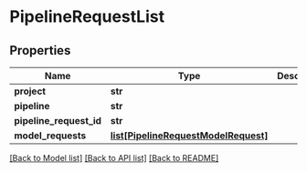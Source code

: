 # PipelineRequestList

## Properties
Name | Type | Description | Notes
------------ | ------------- | ------------- | -------------
**project** | **str** |  | 
**pipeline** | **str** |  | 
**pipeline_request_id** | **str** |  | 
**model_requests** | [**list[PipelineRequestModelRequest]**](PipelineRequestModelRequest.md) |  | 

[[Back to Model list]](../README.md#documentation-for-models) [[Back to API list]](../README.md#documentation-for-api-endpoints) [[Back to README]](../README.md)


